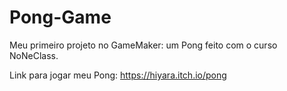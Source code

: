 # Pong-Game
Meu primeiro projeto no GameMaker: um Pong feito com o curso NoNeClass.

Link para jogar meu Pong:
https://hiyara.itch.io/pong
